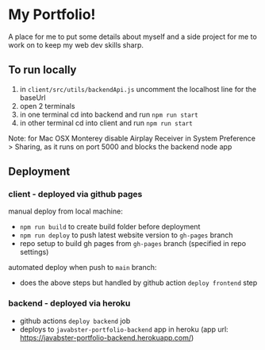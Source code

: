 # My Portfolio!

A place for me to put some details about myself and a side project for me to work on to keep my web dev skills sharp.


## To run locally

1. in `client/src/utils/backendApi.js` uncomment the localhost line for the baseUrl
2. open 2 terminals
3. in one terminal cd into backend and run `npm run start`
4. in other terminal cd into client and run `npm run start`

Note: for Mac OSX Monterey disable Airplay Receiver in System Preference > Sharing, as it runs on port 5000 and blocks the backend node app


## Deployment

### client - deployed via github pages

manual deploy from local machine:
- `npm run build` to create build folder before deployment
- `npm run deploy` to push latest website version to `gh-pages` branch
- repo setup to build gh pages from `gh-pages` branch (specified in repo settings)

automated deploy when push to `main` branch:
- does the above steps but handled by github action `deploy frontend` step

### backend - deployed via heroku
- github actions `deploy backend` job
- deploys to `javabster-portfolio-backend` app in heroku (app url: https://javabster-portfolio-backend.herokuapp.com/)